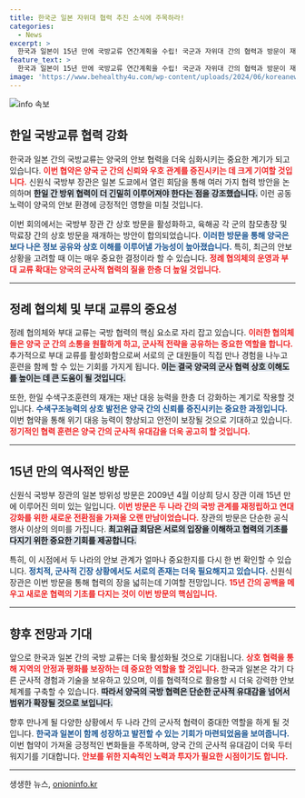 ```yaml
---
title: 한국군 일본 자위대 협력 추진 소식에 주목하라!
categories:
  - News
excerpt: >
  한국과 일본이 15년 만에 국방교류 연간계획을 수립! 국군과 자위대 간의 협력과 방문이 재개되며, 한일 수색구조훈련도 계획 중. 미래의 동아시아 안보는 어떻게 변화할까? 클릭하여 자세한 내용을 확인하세요!
feature_text: >
  한국과 일본이 15년 만에 국방교류 연간계획을 수립! 국군과 자위대 간의 협력과 방문이 재개되며, 한일 수색구조훈련도 계획 중. 미래의 동아시아 안보는 어떻게 변화할까? 클릭하여 자세한 내용을 확인하세요!
image: 'https://www.behealthy4u.com/wp-content/uploads/2024/06/koreanews.jpg'
---
```


<p><img src="https://www.behealthy4u.com/wp-content/uploads/2024/06/koreanews.jpg" alt="info 속보" /></p>

<h2 data-ke-size="size26">한일 국방교류 협력 강화</h2>

<p data-ke-size="size16">한국과 일본 간의 국방교류는 양국의 안보 협력을 더욱 심화시키는 중요한 계기가 되고 있습니다. <b><span style="color: #ee2323;">이번 협약은 양국 군 간의 신뢰와 우호 관계를 증진시키는 데 크게 기여할 것입니다.</span></b> 신원식 국방부 장관은 일본 도쿄에서 열린 회담을 통해 여러 가지 협력 방안을 논의하며 <b><span style="background-color: #21538527;">한일 간 방위 협력이 더 긴밀히 이루어져야 한다는 점을 강조했습니다.</span></b> 이런 공동 노력이 양국의 안보 환경에 긍정적인 영향을 미칠 것입니다.</p>

<p data-ke-size="size16">이번 회의에서는 국방부 장관 간 상호 방문을 활성화하고, 육해공 각 군의 참모총장 및 막료장 간의 상호 방문을 재개하는 방안이 합의되었습니다. <b><span style="color: #1a5490;">이러한 방문을 통해 양국은 보다 나은 정보 공유와 상호 이해를 이루어낼 가능성이 높아졌습니다.</span></b> 특히, 최근의 안보 상황을 고려할 때 이는 매우 중요한 결정이라 할 수 있습니다. <b><span style="color: #ee2323;">정례 협의체의 운영과 부대 교류 확대는 양국의 군사적 협력의 질을 한층 더 높일 것입니다.</span></b></p>

<hr/>

<h2 data-ke-size="size26">정례 협의체 및 부대 교류의 중요성</h2>

<p data-ke-size="size16">정례 협의체와 부대 교류는 국방 협력의 핵심 요소로 자리 잡고 있습니다. <b><span style="color: #ee2323;">이러한 협의체들은 양국 군 간의 소통을 원활하게 하고, 군사적 전략을 공유하는 중요한 역할을 합니다.</span></b> 추가적으로 부대 교류를 활성화함으로써 서로의 군 대원들이 직접 만나 경험을 나누고 훈련을 함께 할 수 있는 기회를 가지게 됩니다. <b><span style="background-color: #21538527;">이는 결국 양국의 군사 협력 상호 이해도를 높이는 데 큰 도움이 될 것입니다.</span></b></p>

<p data-ke-size="size16">또한, 한일 수색구조훈련의 재개는 재난 대응 능력을 한층 더 강화하는 계기로 작용할 것입니다. <b><span style="color: #1a5490;">수색구조능력의 상호 발전은 양국 간의 신뢰를 증진시키는 중요한 과정입니다.</span></b> 이번 협약을 통해 위기 대응 능력이 향상되고 안전이 보장될 것으로 기대하고 있습니다. <b><span style="color: #ee2323;">정기적인 협력 훈련은 양국 간의 군사적 유대감을 더욱 공고히 할 것입니다.</span></b></p>

<hr/>

<h2 data-ke-size="size26">15년 만의 역사적인 방문</h2>

<p data-ke-size="size16">신원식 국방부 장관의 일본 방위성 방문은 2009년 4월 이상희 당시 장관 이래 15년 만에 이루어진 의미 있는 일입니다. <b><span style="color: #ee2323;">이번 방문은 두 나라 간의 국방 관계를 재정립하고 연대 강화를 위한 새로운 전환점을 가져올 오랜 만남이었습니다.</span></b> 장관의 방문은 단순한 공식 행사 이상의 의미를 가집니다. <b><span style="background-color: #21538527;">최고위급 회담은 서로의 입장을 이해하고 협력의 기초를 다지기 위한 중요한 기회를 제공합니다.</span></b></p>

<p data-ke-size="size16">특히, 이 시점에서 두 나라의 안보 관계가 얼마나 중요한지를 다시 한 번 확인할 수 있습니다. <b><span style="color: #1a5490;">정치적, 군사적 긴장 상황에서도 서로의 존재는 더욱 필요해지고 있습니다.</span></b> 신원식 장관은 이번 방문을 통해 협력의 장을 넓히는데 기여할 전망입니다. <b><span style="color: #ee2323;">15년 간의 공백을 메우고 새로운 협력의 기초를 다지는 것이 이번 방문의 핵심입니다.</span></b></p>

<hr/>

<h2 data-ke-size="size26">향후 전망과 기대</h2>

<p data-ke-size="size16">앞으로 한국과 일본 간의 국방 교류는 더욱 활성화될 것으로 기대됩니다. <b><span style="color: #ee2323;">상호 협력을 통해 지역의 안정과 평화를 보장하는 데 중요한 역할을 할 것입니다.</span></b> 한국과 일본은 각기 다른 군사적 경험과 기술을 보유하고 있으며, 이를 협력적으로 활용할 시 더욱 강력한 안보 체계를 구축할 수 있습니다. <b><span style="background-color: #21538527;">따라서 양국의 국방 협력은 단순한 군사적 유대감을 넘어서 범위가 확장될 것으로 보입니다.</span></b></p>

<p data-ke-size="size16">향후 만나게 될 다양한 상황에서 두 나라 간의 군사적 협력이 중대한 역할을 하게 될 것입니다. <b><span style="color: #1a5490;">한국과 일본이 함께 성장하고 발전할 수 있는 기회가 마련되었음을 보여줍니다.</span></b> 이번 협약이 가져올 긍정적인 변화들을 주목하며, 양국 간의 군사적 유대감이 더욱 두터워지기를 기대합니다. <b><span style="color: #ee2323;">안보를 위한 지속적인 노력과 투자가 필요한 시점이기도 합니다.</span></b></p>

<hr/>

<p data-ke-size="size16"></p>
생생한 뉴스, <a href="https://onioninfo.kr" rel="dofollow">onioninfo.kr</a>


